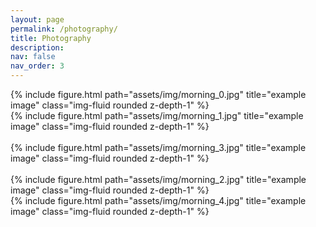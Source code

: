 ```yaml
---
layout: page
permalink: /photography/
title: Photography
description:
nav: false
nav_order: 3
---
```


<div class="row">
    <div class="col-sm mt-3 mt-md-0">
        {% include figure.html path="assets/img/morning_0.jpg" title="example image" class="img-fluid rounded z-depth-1" %}
    </div>
    <div class="col-sm mt-3 mt-md-0">
        {% include figure.html path="assets/img/morning_1.jpg" title="example image" class="img-fluid rounded z-depth-1" %}
    </div>
</div>
<br>
<div class="row">
    <div class="col-sm mt-3 mt-md-0">
        {% include figure.html path="assets/img/morning_3.jpg" title="example image" class="img-fluid rounded z-depth-1" %}
    </div>
</div>
<br>
<div class="row">
    <div class="col-sm mt-3 mt-md-0">
        {% include figure.html path="assets/img/morning_2.jpg" title="example image" class="img-fluid rounded z-depth-1" %}
    </div>
    <div class="col-sm mt-3 mt-md-0">
        {% include figure.html path="assets/img/morning_4.jpg" title="example image" class="img-fluid rounded z-depth-1" %}
    </div>
</div>

